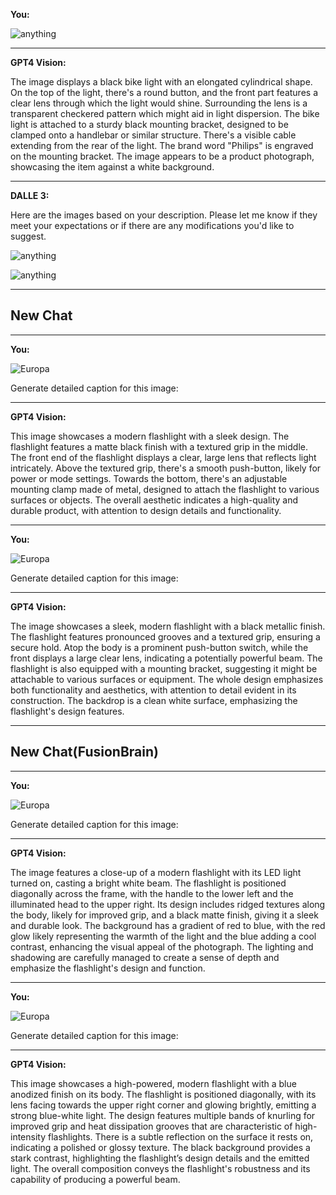**You:**

![anything](/1163107363637706862-dalle3-0.jpeg)

------------------

**GPT4 Vision:**

The image displays a black bike light with an elongated cylindrical shape. On the top of the light, there's a round button, and the front part features a clear lens through which the light would shine. Surrounding the lens is a transparent checkered pattern which might aid in light dispersion. The bike light is attached to a sturdy black mounting bracket, designed to be clamped onto a handlebar or similar structure. There's a visible cable extending from the rear of the light. The brand word "Philips" is engraved on the mounting bracket. The image appears to be a product photograph, showcasing the item against a white background.

------------------

**DALLE 3:**

Here are the images based on your description. Please let me know if they meet your expectations or if there are any modifications you'd like to suggest.


![anything](/1163107363637706862-dalle3-1.png)


![anything](/1163107363637706862-dalle3-2.png)


------------------

## New Chat

------------------

**You:**

![Europa](/1163107363637706862-dalle3-1.png)

Generate detailed caption for this image:

------------------

**GPT4 Vision:**

This image showcases a modern flashlight with a sleek design. The flashlight features a matte black finish with a textured grip in the middle. The front end of the flashlight displays a clear, large lens that reflects light intricately. Above the textured grip, there's a smooth push-button, likely for power or mode settings. Towards the bottom, there's an adjustable mounting clamp made of metal, designed to attach the flashlight to various surfaces or objects. The overall aesthetic indicates a high-quality and durable product, with attention to design details and functionality.

------------------

**You:**

![Europa](/1163107363637706862-dalle3-2.png)

Generate detailed caption for this image:

------------------

**GPT4 Vision:**

The image showcases a sleek, modern flashlight with a black metallic finish. The flashlight features pronounced grooves and a textured grip, ensuring a secure hold. Atop the body is a prominent push-button switch, while the front displays a large clear lens, indicating a potentially powerful beam. The flashlight is also equipped with a mounting bracket, suggesting it might be attachable to various surfaces or equipment. The whole design emphasizes both functionality and aesthetics, with attention to detail evident in its construction. The backdrop is a clean white surface, emphasizing the flashlight's design features.

------------------

## New Chat(FusionBrain)

------------------

**You:**

![Europa](/1163107363637706862-FusionBrain-1.png)

Generate detailed caption for this image:

------------------

**GPT4 Vision:**

The image features a close-up of a modern flashlight with its LED light turned on, casting a bright white beam. The flashlight is positioned diagonally across the frame, with the handle to the lower left and the illuminated head to the upper right. Its design includes ridged textures along the body, likely for improved grip, and a black matte finish, giving it a sleek and durable look. The background has a gradient of red to blue, with the red glow likely representing the warmth of the light and the blue adding a cool contrast, enhancing the visual appeal of the photograph. The lighting and shadowing are carefully managed to create a sense of depth and emphasize the flashlight's design and function.

------------------

**You:**

![Europa](/1163107363637706862-FusionBrain-2.png)

Generate detailed caption for this image:

------------------

**GPT4 Vision:**

This image showcases a high-powered, modern flashlight with a blue anodized finish on its body. The flashlight is positioned diagonally, with its lens facing towards the upper right corner and glowing brightly, emitting a strong blue-white light. The design features multiple bands of knurling for improved grip and heat dissipation grooves that are characteristic of high-intensity flashlights. There is a subtle reflection on the surface it rests on, indicating a polished or glossy texture. The black background provides a stark contrast, highlighting the flashlight’s design details and the emitted light. The overall composition conveys the flashlight's robustness and its capability of producing a powerful beam.